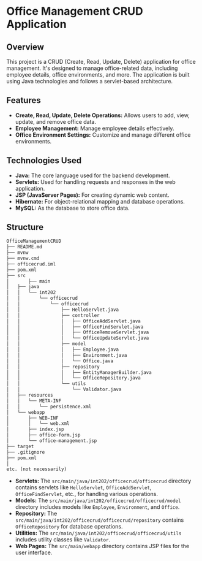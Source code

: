 # Office Management CRUD Application

## Overview
This project is a CRUD (Create, Read, Update, Delete) application for office management. It's designed to manage office-related data, including employee details, office environments, and more. The application is built using Java technologies and follows a servlet-based architecture.

## Features
- **Create, Read, Update, Delete Operations:** Allows users to add, view, update, and remove office data.
- **Employee Management:** Manage employee details effectively.
- **Office Environment Settings:** Customize and manage different office environments.

## Technologies Used
- **Java:** The core language used for the backend development.
- **Servlets:** Used for handling requests and responses in the web application.
- **JSP (JavaServer Pages):** For creating dynamic web content.
- **Hibernate:** For object-relational mapping and database operations.
- **MySQL:** As the database to store office data.

## Structure
```md
OfficeManagementCRUD
├── README.md
├── mvnw
├── mvnw.cmd
├── officecrud.iml
├── pom.xml
├── src
│		├── main
│   ├── java
│   │   └── int202
│   │       └── officecrud
│   │           └── officecrud
│   │               ├── HelloServlet.java
│   │               ├── controller
│   │               │   ├── OfficeAddServlet.java
│   │               │   ├── OfficeFindServlet.java
│   │               │   ├── OfficeRemoveServlet.java
│   │               │   └── OfficeUpdateServlet.java
│   │               ├── model
│   │               │   ├── Employee.java
│   │               │   ├── Environment.java
│   │               │   └── Office.java
│   │               ├── repository
│   │               │   ├── EntityManagerBuilder.java
│   │               │   └── OfficeRepository.java
│   │               └── utils
│   │                   └── Validator.java
│   ├── resources
│   │   └── META-INF
│   │       └── persistence.xml
│   └── webapp
│       ├── WEB-INF
│       │   └── web.xml
│       ├── index.jsp
│       ├── office-form.jsp
│       └── office-management.jsp
├── target
├── .gitignore
├── pom.xml
│
etc. (not necessarily)
```

- **Servlets:** The `src/main/java/int202/officecrud/officecrud` directory contains servlets like `HelloServlet`, `OfficeAddServlet`, `OfficeFindServlet`, etc., for handling various operations.
- **Models:** The `src/main/java/int202/officecrud/officecrud/model` directory includes models like `Employee`, `Environment`, and `Office`.
- **Repository:** The `src/main/java/int202/officecrud/officecrud/repository` contains `OfficeRepository` for database operations.
- **Utilities:** The `src/main/java/int202/officecrud/officecrud/utils` includes utility classes like `Validator`.
- **Web Pages:** The `src/main/webapp` directory contains JSP files for the user interface.
